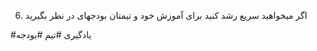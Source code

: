 6. اگر میخواهید سریع رشد کنید برای آموزش خود و تیمتان بودجهای در نظر بگیرید

#یادگیری 
#تیم 
#بودجه

